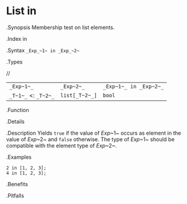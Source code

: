 # List in

.Synopsis
Membership test on list elements.

.Index
in

.Syntax
`_Exp_~1~ in _Exp_~2~`

.Types

//

|                      |                  |                         |
| --- | --- | --- |
| `_Exp~1~_`           |  `_Exp~2~_`      | `_Exp~1~_ in _Exp~2~_`  |
| `_T~1~_`  <: `_T~2~_` |  `list[_T~2~_]`  | `bool`               |


.Function

.Details

.Description
Yields `true` if the value of _Exp_~1~ occurs as element in the value of _Exp_~2~ and `false` otherwise. 
The type of _Exp_~1~ should be compatible with the element type of _Exp_~2~.

.Examples
```rascal-shell
2 in [1, 2, 3];
4 in [1, 2, 3];
```

.Benefits

.Pitfalls

